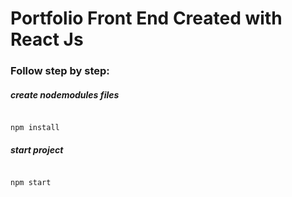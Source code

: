 # Portfolio Front End Created with React Js

### Follow step by step:

##### create nodemodules files

```

npm install
```

##### start project

```

npm start
```


